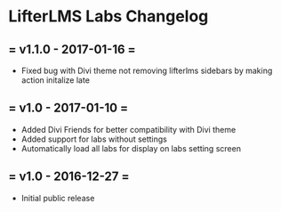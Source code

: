 LifterLMS Labs Changelog
========================

= v1.1.0 - 2017-01-16 =
---------------------

+ Fixed bug with Divi theme not removing lifterlms sidebars by making action initalize late

= v1.0 - 2017-01-10 =
---------------------

+ Added Divi Friends for better compatibility with Divi theme
+ Added support for labs without settings
+ Automatically load all labs for display on labs setting screen


= v1.0 - 2016-12-27 =
---------------------

+ Initial public release